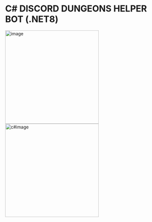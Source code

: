 # C# DISCORD DUNGEONS HELPER BOT (.NET8)

<img src="https://raw.githubusercontent.com/DSharpPlus/DSharpPlus/master/logo/dsharp%2B_smaller.png" alt="image" width="300"> <img src="https://upload.wikimedia.org/wikipedia/commons/thumb/b/bd/Logo_C_sharp.svg/1820px-Logo_C_sharp.svg.png" alt="c#image" width="300">
